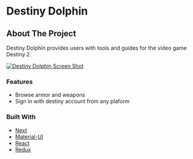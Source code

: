 # Destiny Dolphin

## About The Project
Destiny Dolphin provides users with tools and guides for the video game Destiny 2. 

[![Destiny Dolphin Screen Shot](https://github.com/pineaultratwit/DestinyDolphin/blob/master/public/destinydolphin-screenshot.png)](https://destinydolphin.com/items/weapons)

### Features

* Browse armor and weapons
* Sign in with destiny account from any plaform 

### Built With

* [Next](https://nextjs.org)
* [Material-UI](https://material-ui.com)
* [React](https://reactjs.org)
* [Redux](https://redux.js.org)
